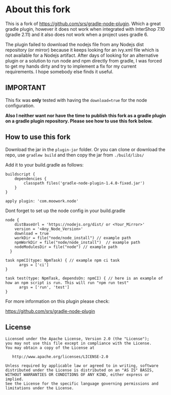 # About this fork


This is a fork of https://github.com/srs/gradle-node-plugin. Which a great gradle plugin, however it does not work when integrated with InterShop 7.10 (gradle 2.11) and it also does not work when a project uses gradle 6. 

The plugin failed to download the nodejs file from any Nodejs dist repository (or mirror) because it keeps looking for an ivy.xml file which is not available for a Nodejs artifact. After days of looking for an alternative plugin or a solution to run node and npm directly from gradle, I was forced to get my hands dirty and try to implement a fix for my current requirements. I hope somebody else finds it useful.


## IMPORTANT 

This fix was **only** tested with having the `download=true` for the node configuration.

**Also I neither want nor have the time to publish this fork as a gradle plugin on a gradle plugin repository. Please see how to use this fork below.**



## How to use this fork


Download the jar in the `plugin-jar` folder. Or you can clone or download the repo, use `gradlew build` and then copy the jar from `./build/libs/`

Add it to your build.gradle as follows:

```
buildscript {
    dependencies {
        classpath files('gradle-node-plugin-1.4.0-fixed.jar')
    }
}

apply plugin: 'com.moowork.node'

```

Dont forget to set up the node config in your build.gradle

```
node {
    distBaseUrl = 'https://nodejs.org/dist/ or <Your_Mirror>'
    version = '<Any_Node_Version>'
    download = true
    workDir = file("node/node_install") // example path
    npmWorkDir = file("node/node_install")  // example path
    nodeModulesDir = file("node") // example path
  }

task npmCI(type: NpmTask) { // example npm ci task
      args = ['ci']
}

task test(type: NpmTask, dependsOn: npmCI) { // here is an example of how an npm script is run. This will run "npm run test" 
      args = ['run', 'test']
}
```
For more information on this plugin please check:

https://github.com/srs/gradle-node-plugin

## License

```
Licensed under the Apache License, Version 2.0 (the "License");
you may not use this file except in compliance with the License.
You may obtain a copy of the License at

   http://www.apache.org/licenses/LICENSE-2.0

Unless required by applicable law or agreed to in writing, software
distributed under the License is distributed on an "AS IS" BASIS,
WITHOUT WARRANTIES OR CONDITIONS OF ANY KIND, either express or implied.
See the License for the specific language governing permissions and
limitations under the License.
```
